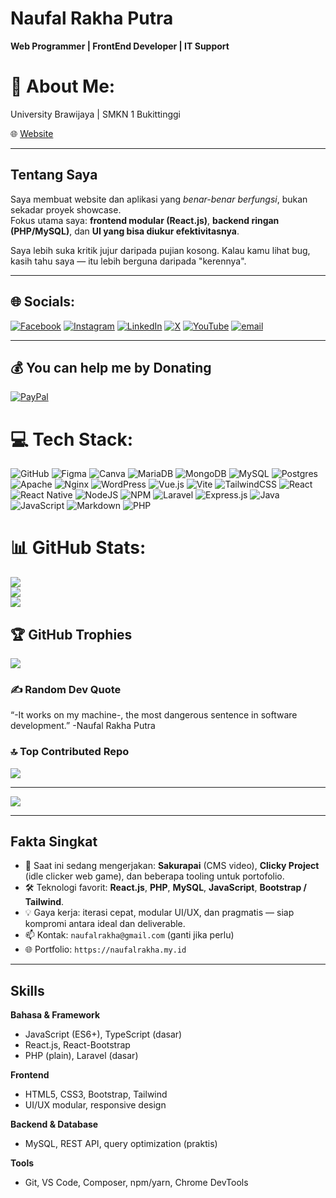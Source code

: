 # Naufal Rakha Putra 
**Web Programmer | FrontEnd Developer | IT Support**  
# 💫 About Me:
University Brawijaya | SMKN 1 Bukittinggi

🌐 [Website](https://naufalrakha.my.id)

---

## Tentang Saya
Saya membuat website dan aplikasi yang *benar-benar berfungsi*, bukan sekadar proyek showcase.  
Fokus utama saya: **frontend modular (React.js)**, **backend ringan (PHP/MySQL)**, dan **UI yang bisa diukur efektivitasnya**.

Saya lebih suka kritik jujur daripada pujian kosong. Kalau kamu lihat bug, kasih tahu saya — itu lebih berguna daripada "kerennya".

---
## 🌐 Socials:
[![Facebook](https://img.shields.io/badge/Facebook-%231877F2.svg?logo=Facebook&logoColor=white)](https://facebook.com/naufal.stern) [![Instagram](https://img.shields.io/badge/Instagram-%23E4405F.svg?logo=Instagram&logoColor=white)](https://instagram.com/stern_naufal2712) [![LinkedIn](https://img.shields.io/badge/LinkedIn-%230077B5.svg?logo=linkedin&logoColor=white)](https://linkedin.com/in/naufal-rakha-putra-a0130332a) [![X](https://img.shields.io/badge/X-black.svg?logo=X&logoColor=white)](https://x.com/okebeyos) [![YouTube](https://img.shields.io/badge/YouTube-%23FF0000.svg?logo=YouTube&logoColor=white)](https://youtube.com/@naufaltechtainment1) [![email](https://img.shields.io/badge/Email-D14836?logo=gmail&logoColor=white)](mailto:naufalrakha2712@gmail.com) 

---
## 💰 You can help me by Donating
[![PayPal](https://img.shields.io/badge/PayPal-00457C?style=for-the-badge&logo=paypal&logoColor=white)](https://paypal.me/naufalrakhaputrazxc) 


# 💻 Tech Stack:
![GitHub](https://img.shields.io/badge/github-%23121011.svg?style=for-the-badge&logo=github&logoColor=white) ![Figma](https://img.shields.io/badge/figma-%23F24E1E.svg?style=for-the-badge&logo=figma&logoColor=white) ![Canva](https://img.shields.io/badge/Canva-%2300C4CC.svg?style=for-the-badge&logo=Canva&logoColor=white) ![MariaDB](https://img.shields.io/badge/MariaDB-003545?style=for-the-badge&logo=mariadb&logoColor=white) ![MongoDB](https://img.shields.io/badge/MongoDB-%234ea94b.svg?style=for-the-badge&logo=mongodb&logoColor=white) ![MySQL](https://img.shields.io/badge/mysql-4479A1.svg?style=for-the-badge&logo=mysql&logoColor=white) ![Postgres](https://img.shields.io/badge/postgres-%23316192.svg?style=for-the-badge&logo=postgresql&logoColor=white) ![Apache](https://img.shields.io/badge/apache-%23D42029.svg?style=for-the-badge&logo=apache&logoColor=white) ![Nginx](https://img.shields.io/badge/nginx-%23009639.svg?style=for-the-badge&logo=nginx&logoColor=white) ![WordPress](https://img.shields.io/badge/WordPress-%23117AC9.svg?style=for-the-badge&logo=WordPress&logoColor=white) ![Vue.js](https://img.shields.io/badge/vue.js-%2335495e.svg?style=for-the-badge&logo=vuedotjs&logoColor=%234FC08D) ![Vite](https://img.shields.io/badge/vite-%23646CFF.svg?style=for-the-badge&logo=vite&logoColor=white) ![TailwindCSS](https://img.shields.io/badge/tailwindcss-%2338B2AC.svg?style=for-the-badge&logo=tailwind-css&logoColor=white) ![React](https://img.shields.io/badge/react-%2320232a.svg?style=for-the-badge&logo=react&logoColor=%2361DAFB) ![React Native](https://img.shields.io/badge/react_native-%2320232a.svg?style=for-the-badge&logo=react&logoColor=%2361DAFB) ![NodeJS](https://img.shields.io/badge/node.js-6DA55F?style=for-the-badge&logo=node.js&logoColor=white) ![NPM](https://img.shields.io/badge/NPM-%23CB3837.svg?style=for-the-badge&logo=npm&logoColor=white) ![Laravel](https://img.shields.io/badge/laravel-%23FF2D20.svg?style=for-the-badge&logo=laravel&logoColor=white) ![Express.js](https://img.shields.io/badge/express.js-%23404d59.svg?style=for-the-badge&logo=express&logoColor=%2361DAFB) ![Java](https://img.shields.io/badge/java-%23ED8B00.svg?style=for-the-badge&logo=openjdk&logoColor=white) ![JavaScript](https://img.shields.io/badge/javascript-%23323330.svg?style=for-the-badge&logo=javascript&logoColor=%23F7DF1E) ![Markdown](https://img.shields.io/badge/markdown-%23000000.svg?style=for-the-badge&logo=markdown&logoColor=white) ![PHP](https://img.shields.io/badge/php-%23777BB4.svg?style=for-the-badge&logo=php&logoColor=white)
# 📊 GitHub Stats:
![](https://github-readme-stats.vercel.app/api?username=sternnaufal&theme=tokyonight&hide_border=false&include_all_commits=true&count_private=true)<br/>
![](https://nirzak-streak-stats.vercel.app/?user=sternnaufal&theme=tokyonight&hide_border=false)<br/>
![](https://github-readme-stats.vercel.app/api/top-langs/?username=sternnaufal&theme=tokyonight&hide_border=false&include_all_commits=true&count_private=true&layout=compact)

## 🏆 GitHub Trophies
![](https://github-profile-trophy.vercel.app/?username=sternnaufal&theme=tokyonight&no-frame=false&no-bg=false&margin-w=4)

### ✍️ Random Dev Quote
“-It works on my machine-, the most dangerous sentence in software development.” -Naufal Rakha Putra

### 🔝 Top Contributed Repo
![](https://github-contributor-stats.vercel.app/api?username=sternnaufal&limit=5&theme=dark&combine_all_yearly_contributions=true)

---
[![](https://visitcount.itsvg.in/api?id=sternnaufal&icon=10&color=13)](https://visitcount.itsvg.in)

---
<!-- Proudly created with GPRM ( https://gprm.itsvg.in ) -->
## Fakta Singkat
- 🔭 Saat ini sedang mengerjakan: **Sakurapai** (CMS video), **Clicky Project** (idle clicker web game), dan beberapa tooling untuk portofolio.  
- 🛠️ Teknologi favorit: **React.js**, **PHP**, **MySQL**, **JavaScript**, **Bootstrap / Tailwind**.  
- 💡 Gaya kerja: iterasi cepat, modular UI/UX, dan pragmatis — siap kompromi antara ideal dan deliverable.  
- 📫 Kontak: `naufalrakha@gmail.com` (ganti jika perlu)  
- 🌐 Portfolio: `https://naufalrakha.my.id`  

---

## Skills
**Bahasa & Framework**
- JavaScript (ES6+), TypeScript (dasar)  
- React.js, React-Bootstrap  
- PHP (plain), Laravel (dasar)  

**Frontend**
- HTML5, CSS3, Bootstrap, Tailwind  
- UI/UX modular, responsive design  

**Backend & Database**
- MySQL, REST API, query optimization (praktis)  

**Tools**
- Git, VS Code, Composer, npm/yarn, Chrome DevTools  
